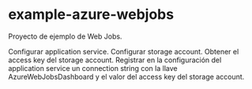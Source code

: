 # example-azure-webjobs

Proyecto de ejemplo de Web Jobs.

Configurar application service.
Configurar storage account.
Obtener el access key del storage account.
Registrar en la configuración del application service un connection string con la llave AzureWebJobsDashboard y el valor del access key del storage account.

